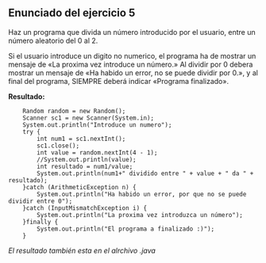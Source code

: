 ## Enunciado del ejercicio 5
Haz un programa que divida un número introducido por el usuario, entre un número aleatorio del 0 al 2.

Si el usuario introduce un digito no numerico, el programa ha de mostrar un mensaje de «La proxima vez introduce un número.»
Al dividir por 0 debera mostrar un mensaje de «Ha habido un error, no se puede dividir por 0.»,
y al final del programa, SIEMPRE deberá indicar «Programa finalizado».

**Resultado:** 

		Random random = new Random();
		Scanner sc1 = new Scanner(System.in);
		System.out.println("Introduce un numero");
		try {
			int num1 = sc1.nextInt();
			sc1.close();
			int value = random.nextInt(4 - 1);
			//System.out.println(value);
			int resultado = num1/value;
			System.out.println(num1+" dividido entre " + value + " da " + resultado);
		}catch (ArithmeticException n) {
			System.out.println("Ha habido un error, por que no se puede dividir entre 0");
		}catch (InputMismatchException i) {
			System.out.println("La proxima vez introduzca un número");
		}finally {
			System.out.println("El programa a finalizado :)");
		}

_El resultado también esta en el alrchivo .java_